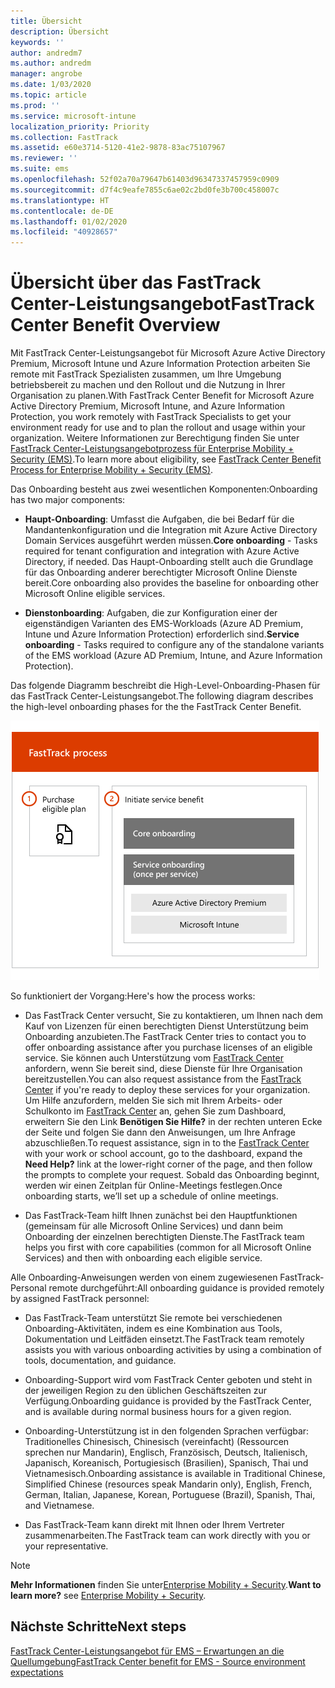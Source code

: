 ```yaml
---
title: Übersicht
description: Übersicht
keywords: ''
author: andredm7
ms.author: andredm
manager: angrobe
ms.date: 1/03/2020
ms.topic: article
ms.prod: ''
ms.service: microsoft-intune
localization_priority: Priority
ms.collection: FastTrack
ms.assetid: e60e3714-5120-41e2-9878-83ac75107967
ms.reviewer: ''
ms.suite: ems
ms.openlocfilehash: 52f02a70a79647b61403d96347337457959c0909
ms.sourcegitcommit: d7f4c9eafe7855c6ae02c2bd0fe3b700c458007c
ms.translationtype: HT
ms.contentlocale: de-DE
ms.lasthandoff: 01/02/2020
ms.locfileid: "40928657"
---
```

# <a name="fasttrack-center-benefit-overview"></a><span data-ttu-id="ddc84-103">Übersicht über das FastTrack Center-Leistungsangebot</span><span class="sxs-lookup"><span data-stu-id="ddc84-103">FastTrack Center Benefit Overview</span></span>

<span data-ttu-id="ddc84-104">Mit FastTrack Center-Leistungsangebot für Microsoft Azure Active Directory Premium, Microsoft Intune und Azure Information Protection arbeiten Sie remote mit FastTrack Spezialisten zusammen, um Ihre Umgebung betriebsbereit zu machen und den Rollout und die Nutzung in Ihrer Organisation zu planen.</span><span class="sxs-lookup"><span data-stu-id="ddc84-104">With FastTrack Center Benefit for Microsoft Azure Active Directory Premium, Microsoft Intune, and Azure Information Protection, you work remotely with FastTrack Specialists to get your environment ready for use and to plan the rollout and usage within your organization.</span></span> <span data-ttu-id="ddc84-105">Weitere Informationen zur Berechtigung finden Sie unter [FastTrack Center-Leistungsangebotprozess für Enterprise Mobility + Security (EMS)](EMS-fasttrack-process.md).</span><span class="sxs-lookup"><span data-stu-id="ddc84-105">To learn more about eligibility, see [FastTrack Center Benefit Process for Enterprise Mobility + Security (EMS)](EMS-fasttrack-process.md).</span></span>

<span data-ttu-id="ddc84-106">Das Onboarding besteht aus zwei wesentlichen Komponenten:</span><span class="sxs-lookup"><span data-stu-id="ddc84-106">Onboarding has two major components:</span></span>

-   <span data-ttu-id="ddc84-107">**Haupt-Onboarding**: Umfasst die Aufgaben, die bei Bedarf für die Mandantenkonfiguration und die Integration mit Azure Active Directory Domain Services ausgeführt werden müssen.</span><span class="sxs-lookup"><span data-stu-id="ddc84-107">**Core onboarding** - Tasks required for tenant configuration and integration with Azure Active Directory, if needed.</span></span> <span data-ttu-id="ddc84-108">Das Haupt-Onboarding stellt auch die Grundlage für das Onboarding anderer berechtigter Microsoft Online Dienste bereit.</span><span class="sxs-lookup"><span data-stu-id="ddc84-108">Core onboarding also provides the baseline for onboarding other Microsoft Online eligible services.</span></span>

-   <span data-ttu-id="ddc84-109">**Dienstonboarding**: Aufgaben, die zur Konfiguration einer der eigenständigen Varianten des EMS-Workloads (Azure AD Premium, Intune und Azure Information Protection) erforderlich sind.</span><span class="sxs-lookup"><span data-stu-id="ddc84-109">**Service onboarding** - Tasks required to configure any of the standalone variants of the EMS workload (Azure AD Premium, Intune, and Azure Information Protection).</span></span>

<span data-ttu-id="ddc84-110">Das folgende Diagramm beschreibt die High-Level-Onboarding-Phasen für das FastTrack Center-Leistungsangebot.</span><span class="sxs-lookup"><span data-stu-id="ddc84-110">The following diagram describes the high-level onboarding phases for the the FastTrack Center Benefit.</span></span>

![Die hochrangigen Onboarding-Phasen der Nutzung des FastTrack Center-Leistungsangebot.](./media/ft-onboarding-process.png)

<span data-ttu-id="ddc84-112">So funktioniert der Vorgang:</span><span class="sxs-lookup"><span data-stu-id="ddc84-112">Here's how the process works:</span></span>

- <span data-ttu-id="ddc84-113">Das FastTrack Center versucht, Sie zu kontaktieren, um Ihnen nach dem Kauf von Lizenzen für einen berechtigten Dienst Unterstützung beim Onboarding anzubieten.</span><span class="sxs-lookup"><span data-stu-id="ddc84-113">The FastTrack Center tries to contact you to offer onboarding assistance after you purchase licenses of an eligible service.</span></span> <span data-ttu-id="ddc84-114">Sie können auch Unterstützung vom [FastTrack Center](https://go.microsoft.com/fwlink/?linkid=780698) anfordern, wenn Sie bereit sind, diese Dienste für Ihre Organisation bereitzustellen.</span><span class="sxs-lookup"><span data-stu-id="ddc84-114">You can also request assistance from the [FastTrack Center](https://go.microsoft.com/fwlink/?linkid=780698) if you're ready to deploy these services for your organization.</span></span> <span data-ttu-id="ddc84-115">Um Hilfe anzufordern, melden Sie sich mit Ihrem Arbeits- oder Schulkonto im [FastTrack Center](https://go.microsoft.com/fwlink/?linkid=780698) an, gehen Sie zum Dashboard, erweitern Sie den Link **Benötigen Sie Hilfe?** in der rechten unteren Ecke der Seite und folgen Sie dann den Anweisungen, um Ihre Anfrage abzuschließen.</span><span class="sxs-lookup"><span data-stu-id="ddc84-115">To request assistance, sign in to the [FastTrack Center](https://go.microsoft.com/fwlink/?linkid=780698) with your work or school account, go to the dashboard, expand the **Need Help?** link at the lower-right corner of the page, and then follow the prompts to complete your request.</span></span> <span data-ttu-id="ddc84-116">Sobald das Onboarding beginnt, werden wir einen Zeitplan für Online-Meetings festlegen.</span><span class="sxs-lookup"><span data-stu-id="ddc84-116">Once onboarding starts, we’ll set up a schedule of online meetings.</span></span>

-   <span data-ttu-id="ddc84-117">Das FastTrack-Team hilft Ihnen zunächst bei den Hauptfunktionen (gemeinsam für alle Microsoft Online Services) und dann beim Onboarding der einzelnen berechtigten Dienste.</span><span class="sxs-lookup"><span data-stu-id="ddc84-117">The FastTrack team helps you first with core capabilities (common for all Microsoft Online Services) and then with onboarding each eligible service.</span></span>

<span data-ttu-id="ddc84-118">Alle Onboarding-Anweisungen werden von einem zugewiesenen FastTrack-Personal remote durchgeführt:</span><span class="sxs-lookup"><span data-stu-id="ddc84-118">All onboarding guidance is provided remotely by assigned FastTrack personnel:</span></span>

-   <span data-ttu-id="ddc84-119">Das FastTrack-Team unterstützt Sie remote bei verschiedenen Onboarding-Aktivitäten, indem es eine Kombination aus Tools, Dokumentation und Leitfäden einsetzt.</span><span class="sxs-lookup"><span data-stu-id="ddc84-119">The FastTrack team remotely assists you with various onboarding activities by using a combination of tools, documentation, and guidance.</span></span>

-   <span data-ttu-id="ddc84-120">Onboarding-Support wird vom FastTrack Center geboten und steht in der jeweiligen Region zu den üblichen Geschäftszeiten zur Verfügung.</span><span class="sxs-lookup"><span data-stu-id="ddc84-120">Onboarding guidance is provided by the FastTrack Center, and is available during normal business hours for a given region.</span></span>

-   <span data-ttu-id="ddc84-121">Onboarding-Unterstützung ist in den folgenden Sprachen verfügbar: Traditionelles Chinesisch, Chinesisch (vereinfacht) (Ressourcen sprechen nur Mandarin), Englisch, Französisch, Deutsch, Italienisch, Japanisch, Koreanisch, Portugiesisch (Brasilien), Spanisch, Thai und Vietnamesisch.</span><span class="sxs-lookup"><span data-stu-id="ddc84-121">Onboarding assistance is available in Traditional Chinese, Simplified Chinese (resources speak Mandarin only), English, French, German, Italian, Japanese, Korean, Portuguese (Brazil), Spanish, Thai, and Vietnamese.</span></span>

-   <span data-ttu-id="ddc84-122">Das FastTrack-Team kann direkt mit Ihnen oder Ihrem Vertreter zusammenarbeiten.</span><span class="sxs-lookup"><span data-stu-id="ddc84-122">The FastTrack team can work directly with you or your representative.</span></span>

> [!NOTE]
> <span data-ttu-id="ddc84-123">**Mehr Informationen** finden Sie unter[Enterprise Mobility + Security](https://www.microsoft.com/cloud-platform/enterprise-mobility).</span><span class="sxs-lookup"><span data-stu-id="ddc84-123">**Want to learn more?** see [Enterprise Mobility + Security](https://www.microsoft.com/cloud-platform/enterprise-mobility).</span></span>

## <a name="next-steps"></a><span data-ttu-id="ddc84-124">Nächste Schritte</span><span class="sxs-lookup"><span data-stu-id="ddc84-124">Next steps</span></span>

[<span data-ttu-id="ddc84-125">FastTrack Center-Leistungsangebot für EMS – Erwartungen an die Quellumgebung</span><span class="sxs-lookup"><span data-stu-id="ddc84-125">FastTrack Center benefit for EMS - Source environment expectations</span></span>](EMS-source-environment-expectations.md)
